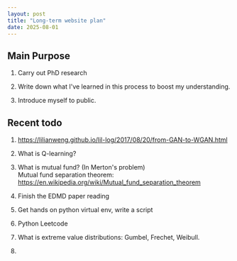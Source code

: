 ```yaml
---
layout: post
title: "Long-term website plan"
date: 2025-08-01
---
```


## Main Purpose

1. Carry out PhD research

2. Write down what I've learned in this process to boost my understanding.

3. Introduce myself to public. 

## Recent todo

1. https://lilianweng.github.io/lil-log/2017/08/20/from-GAN-to-WGAN.html 

2. What is Q-learning?

3. What is mutual fund? (In Merton's problem)<br>
Mutual fund separation theorem: https://en.wikipedia.org/wiki/Mutual_fund_separation_theorem

4. Finish the EDMD paper reading

5. Get hands on python virtual env, write a script

6. Python Leetcode

7. What is extreme value distributions: Gumbel, Frechet, Weibull. 

8. 